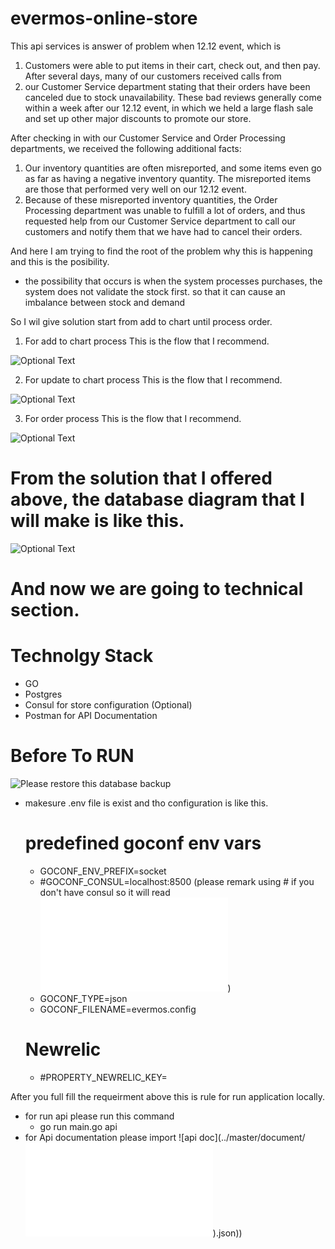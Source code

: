 # evermos-online-store

This api services is answer of problem when 12.12 event, which is
1. Customers were able to put items in their cart, check out, and then pay. After several days, many of our customers received calls from
2. our Customer Service department stating that their orders have been canceled due to stock unavailability.
These bad reviews generally come within a week after our 12.12 event, in which we held a large flash sale and set up other major
discounts to promote our store.

After checking in with our Customer Service and Order Processing departments, we received the following additional facts:
1. Our inventory quantities are often misreported, and some items even go as far as having a negative inventory quantity.
The misreported items are those that performed very well on our 12.12 event.
2. Because of these misreported inventory quantities, the Order Processing department was unable to fulfill a lot of orders, and thus
requested help from our Customer Service department to call our customers and notify them that we have had to cancel their orders.

And here I am trying to find the root of the problem why this is happening and this is the posibility.
- the possibility that occurs is when the system processes purchases, the system does not validate the stock first. so that it can cause an imbalance between stock and demand

So I wil give solution start from add to chart until process order.

1. For add to chart process This is the flow that I recommend.

![Optional Text](../master/document/add_to_chart.jpg)

2. For update to chart process This is the flow that I recommend.

![Optional Text](../master/document/update_chart.jpg)

3. For order process This is the flow that I recommend.

![Optional Text](../master/document/order_process.jpg)

# From the solution that I offered above, the database diagram that I will make is like this.

![Optional Text](../master/document/db_schema.jpg)


# And now we are going to technical section.

# Technolgy Stack
-   GO
-   Postgres
-   Consul for store configuration (Optional)
-   Postman for API Documentation

# Before To RUN
![Please restore this database backup](../master/script/onlinestor_db.backup)

-   makesure .env file is exist and tho configuration is like this.
    # predefined goconf env vars
    - GOCONF_ENV_PREFIX=socket
    - #GOCONF_CONSUL=localhost:8500 (please remark using # if you don't have consul so it will read ![this json config](../master/evermos.config.json))
    - GOCONF_TYPE=json
    - GOCONF_FILENAME=evermos.config

    # Newrelic
    - #PROPERTY_NEWRELIC_KEY=

After you full fill the requeirment above this is rule for run application locally.
-   for run api please run this command
    -   go run main.go api
-   for Api documentation please import ![api doc](../master/document/![this json config](../master/evermos.config.json)).json))